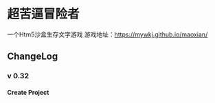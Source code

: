 # 超苦逼冒险者
一个Htm5沙盒生存文字游戏
游戏地址：https://mywkj.github.io/maoxian/

## ChangeLog
### v 0.32
#### Create Project
